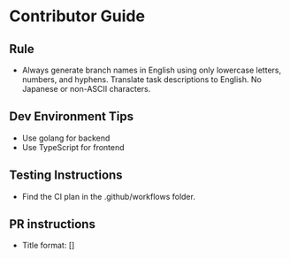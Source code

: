 # Contributor Guide
## Rule
- Always generate branch names in English using only lowercase letters, numbers, and hyphens. Translate task descriptions to English. No Japanese or non-ASCII characters.

## Dev Environment Tips
- Use golang for backend
- Use TypeScript for frontend

## Testing Instructions
- Find the CI plan in the .github/workflows folder.


## PR instructions
- Title format: [<Potarin>] <Title>